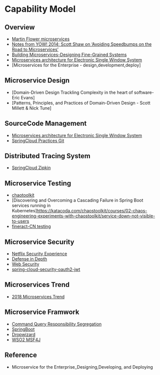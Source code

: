 # Capability Model

## Overview

* [Martin Flower microservices](https://www.martinfowler.com/articles/microservices.html )
* [Notes from YOW! 2014: Scott Shaw on ‘Avoiding Speedbumps on the Road to Microservices’](http://www.grahamlea.com/2015/03/notes-from-yow-2014-scott-shaw-on-avoiding-speedbumps-on-the-road-to-microservices/)
* [Building Microservices-Designing Fine-Grained Systems](https://www.amazon.com/gp/product/1491950358/ref=as_li_tl?ie=UTF8&camp=1789&creative=390957&creativeASIN=1491950358&linkCode=as2&tag=em0e0-20&linkId=VUWOTCRQEXEZ4R3F)
* [Microservices architecture for Electronic Single Window System](https://sumoonp.wordpress.com/)
* [Microservices for the Enterprise - design,development,deploy]

## Microservice Design

* [Domain-Driven Design Trackling Complexity in the heart of software- Eric Evans]
* [Patterns, Principles, and Practices of Domain-Driven Design - Scott Millett & Nick Tune]

## SourceCode Management

* [Microservices architecture for Electronic Single Window System](https://sumoonp.wordpress.com/)
* [SpringCloud Practices Git](https://gitee.com/ylimhhmily/SpringCloudTutorial)

## Distributed Tracing System

* [SpringCloud Zipkin](https://blog.csdn.net/z8414/article/details/78600646)

## Microservice Testing

* [chaotoolkit](https://github.com/chaostoolkit)
* [Discovering and Overcoming a Cascading Failure in Spring Boot services running in Kubernetes]https://katacoda.com/chaostoolkit/courses/02-chaos-engineering-experiments-with-chaostoolkit/service-down-not-visible-to-users
* [fineract-CN testing](https://cwiki.apache.org/confluence/display/FINERACT/Testing )
  
## Microservice Security

* [Netflix Security Experience](https://medium.com/netflix-techblog)
* [Defense in Depth](https://www.us-cert.gov/bsi/articles/knowledge/principles/defense-in-depth)
* [Web Security](https://www.troyhunt.com/)
* [spring-cloud-security-oauth2-jwt](https://github.com/jiangchao123/spring-cloud-security-oauth2-jwt)

## Microservices Trend

* [2018 Microservices Trend](https://medium.com/memory-leak/5-microservices-trends-to-watch-in-2018-aed135f70e51)

## Microservice Framwork

* [Command Query Responsibility Segregation](cqrs/cqrs.md)
* [SpringBoot](https://spring.io/projects/spring-boot)
* [Dropwizard](https://www.dropwizard.io)
* [WSO2 MSF4J](https://github.com/wso2/msf4j)

## Reference

* Microservice for the Enterprise_Designing,Developing, and Deploying